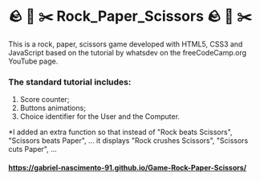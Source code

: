 # 🪨 📃 ✂️ Rock_Paper_Scissors 🪨 📃 ✂️

This is a rock, paper, scissors game developed with HTML5, CSS3 and JavaScript based on the tutorial by whatsdev on the freeCodeCamp.org YouTube page.

### The standard tutorial includes:
1. Score counter;
2. Buttons animations;
3. Choice identifier for the User and the Computer.

*I added an extra function so that instead of "Rock beats Scissors", "Scissors beats Paper", ... it displays "Rock crushes Scissors", "Scissors cuts Paper", ...
#### https://gabriel-nascimento-91.github.io/Game-Rock-Paper-Scissors/
